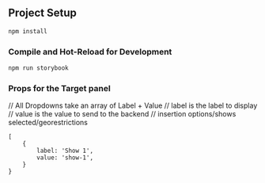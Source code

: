 ## Project Setup

```sh
npm install
```

### Compile and Hot-Reload for Development

```sh
npm run storybook
```

### Props for the Target panel

// All Dropdowns take an array of Label + Value
// label is the label to display
// value is the value to send to the backend
// insertion options/shows selected/georestrictions

``` 
[
    {
        label: 'Show 1',
        value: 'show-1',
    }
}
```